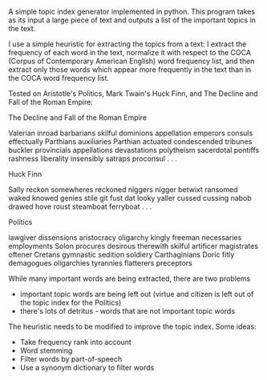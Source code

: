 A simple topic index generator implemented in python.  This program takes as its input a large piece of text and
outputs a list of the important topics in the text.

I use a simple heuristic for extracting the topics from a text: I extract the frequency of each word in the text,
normalize it with respect to the COCA (Corpus of Contemporary American English) word frequency list, and then
extract only those words which appear more frequently in the text than in the COCA word frequency list.

Tested on Aristotle's Politics, Mark Twain's Huck Finn, and The Decline and Fall of the Roman Empire:

The Decline and Fall of the Roman Empire

Valerian 
inroad
barbarians
skilful
dominions
appellation
emperors
consuls
effectually
Parthians
auxiliaries
Parthian
actuated
condescended
tribunes
buckler
provincials
appellations
devastations
polytheism
sacerdotal
pontiffs
rashness
liberality
insensibly
satraps
proconsul
.
.
.

Huck Finn

Sally
reckon
somewheres
reckoned
niggers
nigger
betwixt
ransomed
waked
knowed
genies
stile
git
fust
dat
looky
yaller
cussed
cussing
nabob
drawed
hove
roust
steamboat
ferryboat
.
.
.

Politics

lawgiver
dissensions
aristocracy
oligarchy
kingly
freeman
necessaries
employments
Solon
procures
desirous
therewith
skilful
artificer
magistrates
oftener
Cretans 
gymnastic
sedition
soldiery
Carthaginians
Doric
fitly
demagogues
oligarchies
tyrannies
flatterers
preceptors

While many important words are being extracted, there are two problems
  * important topic words are being left out (virtue and citizen is left out of the topic index for the Politics)
  * there's lots of detritus - words that are not important topic words

The heuristic needs to be modified to improve the topic index.  Some ideas:
  * Take frequency rank into account
  * Word stemming
  * Filter words by part-of-speech
  * Use a synonym dictionary to filter words
